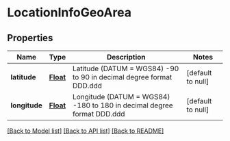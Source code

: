 # LocationInfoGeoArea
## Properties

Name | Type | Description | Notes
------------ | ------------- | ------------- | -------------
**latitude** | [**Float**](float.md) | Latitude (DATUM &#x3D; WGS84) -90 to 90 in decimal degree format DDD.ddd | [default to null]
**longitude** | [**Float**](float.md) | Longitude (DATUM &#x3D; WGS84) -180 to 180 in decimal degree format DDD.ddd | [default to null]

[[Back to Model list]](../README.md#documentation-for-models) [[Back to API list]](../README.md#documentation-for-api-endpoints) [[Back to README]](../README.md)


